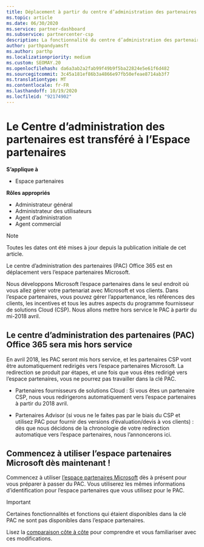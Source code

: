 ```yaml
---
title: Déplacement à partir du centre d’administration des partenaires
ms.topic: article
ms.date: 06/30/2020
ms.service: partner-dashboard
ms.subservice: partnercenter-csp
description: La fonctionnalité du centre d’administration des partenaires Office 365 est déplacée vers l’espace partenaires. Découvrez ce que cela signifie et comment vous pouvez effectuer des opérations dans l’espace partenaires.
author: parthpandyamsft
ms.author: parthp
ms.localizationpriority: medium
ms.custom: SEOMAY.20
ms.openlocfilehash: da6a3ab2a2fab99f49b9f5ba22824e5e61f6d482
ms.sourcegitcommit: 3c45a181ef86b3a4866e97fb50efeae8714ab3f7
ms.translationtype: MT
ms.contentlocale: fr-FR
ms.lasthandoff: 10/19/2020
ms.locfileid: "92174902"
---
```

# <a name="partner-admin-center-is-moving-to-the-partner-center"></a>Le Centre d’administration des partenaires est transféré à l’Espace partenaires

**S’applique à**

- Espace partenaires

**Rôles appropriés**
- Administrateur général
- Administrateur des utilisateurs
- Agent d’administration
- Agent commercial

> [!NOTE]  
> Toutes les dates ont été mises à jour depuis la publication initiale de cet article.

Le centre d’administration des partenaires (PAC) Office 365 est en déplacement vers l’espace partenaires Microsoft.

Nous développons Microsoft l’espace partenaires dans le seul endroit où vous allez gérer votre partenariat avec Microsoft et vos clients. Dans l’espace partenaires, vous pouvez gérer l’appartenance, les références des clients, les incentives et tous les autres aspects du programme fournisseur de solutions Cloud (CSP). Nous allons mettre hors service le PAC à partir du mi-2018 avril.

## <a name="the-office-365-partner-admin-center-pac-will-be-retired"></a>Le centre d’administration des partenaires (PAC) Office 365 sera mis hors service

En avril 2018, les PAC seront mis hors service, et les partenaires CSP vont être automatiquement redirigés vers l’espace partenaires Microsoft. La redirection se produit par étapes, et une fois que vous êtes redirigé vers l’espace partenaires, vous ne pourrez pas travailler dans la clé PAC. 

- Partenaires fournisseurs de solutions Cloud : Si vous êtes un partenaire CSP, nous vous redirigerons automatiquement vers l’espace partenaires à partir du 2018 avril.

- Partenaires Advisor (si vous ne le faites pas par le biais du CSP et utilisez PAC pour fournir des versions d’évaluation/devis à vos clients) : dès que nous décidons de la chronologie de votre redirection automatique vers l’espace partenaires, nous l’annoncerons ici.

## <a name="start-using-the-microsoft-partner-center-now"></a>Commencez à utiliser l’espace partenaires Microsoft dès maintenant !

Commencez à utiliser [l’espace partenaires Microsoft](https://partnercenter.microsoft.com/) dès à présent pour vous préparer à passer du PAC.  Vous utiliserez les mêmes informations d’identification pour l’espace partenaires que vous utilisez pour le PAC.

> [!IMPORTANT]  
> Certaines fonctionnalités et fonctions qui étaient disponibles dans la clé PAC ne sont pas disponibles dans l’espace partenaires.

 Lisez la [comparaison côte à côte](moving-from-pac-to-pc.md) pour comprendre et vous familiariser avec ces modifications. 